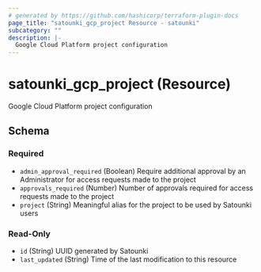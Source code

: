 ```yaml
---
# generated by https://github.com/hashicorp/terraform-plugin-docs
page_title: "satounki_gcp_project Resource - satounki"
subcategory: ""
description: |-
  Google Cloud Platform project configuration
---
```


# satounki_gcp_project (Resource)

Google Cloud Platform project configuration



<!-- schema generated by tfplugindocs -->
## Schema

### Required

- `admin_approval_required` (Boolean) Require additional approval by an Administrator for access requests made to the project
- `approvals_required` (Number) Number of approvals required for access requests made to the project
- `project` (String) Meaningful alias for the project to be used by Satounki users

### Read-Only

- `id` (String) UUID generated by Satounki
- `last_updated` (String) Time of the last modification to this resource
